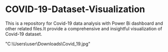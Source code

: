 # COVID-19-Dataset-Visualization
 This is a repository for Covid-19 data analysis with Power Bi dashboard and other related files.It provide a comprehensive and insightful visualization of Covid-19 dataset.

 "C:\Users\user\Downloads\Covid_19.jpg"
